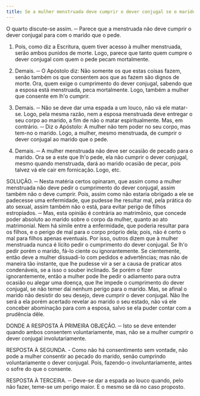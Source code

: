 ```yaml
---
title: Se a mulher menstruada deve cumprir o dever conjugal se o marido o pede
---
```


O quarto discute-se assim. ─ Parece que a menstruada não deve cumprir o dever conjugal para com o marido que o pede.  

1. Pois, como diz a Escritura, quem tiver acesso à mulher menstruada, serão ambos punidos de morte. Logo, parece que tanto quem cumpre o dever conjugal com quem o pede pecam mortalmente.  

2. Demais. ─ O Apóstolo diz: Não somente os que estas coisas fazem, senão também os que consentem aos que as fazem são dignos de morte. Ora, quem exige o cumprimento do dever conjugal, sabendo que a esposa está menstruada, peca mortalmente. Logo, também a mulher que consente em lh'o cumprir.  

3. Demais. ─ Não se deve dar uma espada a um louco, não vá ele matar-se. Logo, pela mesma razão, nem a esposa menstruada deve entregar o seu corpo ao marido, a fim de não o matar espiritualmente.  Mas, em contrário. ─ Diz o Apóstolo: A mulher não tem poder no seu corpo, mas tem-no o marido. Logo, a mulher, mesmo menstruada, de cumprir o dever conjugal ao marido que o pede. 

2. Demais. ─ A mulher menstruada não deve ser ocasião de pecado para o marido. Ora se a este que lh'o pede, ela não cumprir o dever conjugal, mesmo quando menstruada, dará ao marido ocasião de pecar, pois talvez vá ele cair em fornicação. Logo, etc.  

SOLUÇÃO. ─ Nesta matéria certos opinaram, que assim como a mulher menstruada não deve pedir o cumprimento do dever conjugal, assim também não o deve cumprir. Pois, assim como não estaria obrigado a ele se padecesse uma enfermidade, que pudesse lhe resultar mal, pela prática do ato sexual, assim também não o está, para evitar perigo de filhos estropiados. ─ Mas, esta opinião é contrária ao matrimônio, que concede poder absoluto ao marido sobre o corpo da mulher, quanto ao ato matrimonial. Nem há símile entre a enfermidade, que poderia resultar para os filhos, e o perigo de mal para o corpo próprio dela; pois, não é certo o mal para filhos apenas eventuais.  Por isso, outros dizem que à mulher menstruada nunca é lícito pedir o cumprimento do dever conjugal. Se lh'o pedir porém o marido, fá-lo ciente ou ignorantemente. Se cientemente, então deve a mulher dissuadi-lo com pedidos e advertências; mas não de maneira tão instante, que lhe pudesse vir a ser a causa de praticar atos condenáveis, se a isso o souber inclinado. Se porém o fizer ignorantemente, então a mulher pode lhe pedir o adiamento para outra ocasião ou alegar uma doença, que lhe impede o cumprimento do dever conjugal, se não temer daí nenhum perigo para o marido. Mas, se afinal o marido não desistir do seu desejo, deve cumprir o dever conjugal. Não lhe será a ela porém acertado revelar ao marido o seu estado, não vá ele conceber abominação para com a esposa, salvo se ela puder contar com a prudência dêle.  

DONDE A RESPOSTA À PRIMEIRA OBJEÇÃO. ─ Isto se deve entender quando ambos consentem voluntariamente, mas, não se a mulher cumprir o dever conjugal involutariamente.  

RESPOSTA À SEGUNDA. - Como não há consentimento sem vontade, não pode a mulher consentir ao pecado do marido, senão cumprindo voluntariamente o dever conjugal. Pois, fazendo-o involuntariamente, antes o sofre do que o consente.  

RESPOSTA À TERCEIRA. ─ Deve-se dar a espada ao louco quando, pelo não fazer, teme-se um perigo maior. E o mesmo se dá no caso proposto.